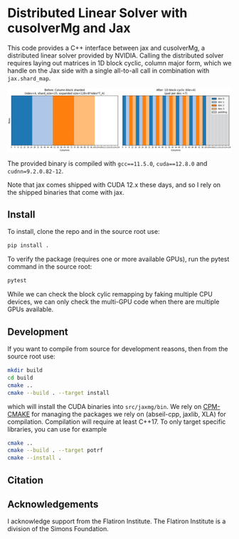 # Distributed Linear Solver with cusolverMg and Jax

This code provides a C++ interface between jax and cusolverMg, a distributed linear solver
provided by NVIDIA. Calling the distributed solver requires laying out matrices in
1D block cyclic, column major form, which we handle on the Jax side with a single all-to-all call in
combination with `jax.shard_map`. 

<img src="mat.png" alg="drawing" width="600">

The provided binary is compiled with `gcc==11.5.0`, `cuda==12.8.0` and `cudnn=9.2.0.82-12`.

Note that jax comes shipped with CUDA 12.x these days, and so I rely on the shipped binaries
that come with jax.

## Install

To install, clone the repo and in the source root use:

```bash
pip install .
```

To verify the package (requires one or more available GPUs), run the pytest command in the source root:

```bash
pytest 
```

While we can check the block cylic remapping by faking multiple CPU devices, we can only check the multi-GPU code when
there are multiple GPUs available. 

## Development

If you want to compile from source for development reasons, then from the source root use:

```bash
mkdir build
cd build
cmake ..
cmake --build . --target install
```

which will install the CUDA binaries into `src/jaxmg/bin`. We rely on [CPM-CMAKE](https://github.com/cpm-cmake/CPM.cmake) 
for managing the packages we rely on (abseil-cpp, jaxlib, XLA) for compilation. Compilation will require at least C++17. 
To only target specific libraries, you can use for example
```bash
cmake ..
cmake --build . --target potrf
cmake --install .
```


## Citation

## Acknowledgements
I acknowledge support from the Flatiron Institute. The Flatiron Institute is a
division of the Simons Foundation.